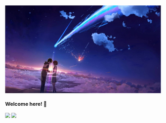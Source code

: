![banner](./assets/images/your-name.jpeg)
### Welcome here! 👋
<img align="center" src="https://github-readme-stats.vercel.app/api?username=m7yue&show_icons=true&count_private=true&theme=algolia" />
<img align="center" src="https://github-readme-stats.vercel.app/api/top-langs/?username=m7yue&theme=algolia" />
<!--
**m7yue/m7yue** is a ✨ _special_ ✨ repository because its `README.md` (this file) appears on your GitHub profile.

Here are some ideas to get you started:

- 🔭 I’m currently working on ...
- 🌱 I’m currently learning ...
- 👯 I’m looking to collaborate on ...
- 🤔 I’m looking for help with ...
- 💬 Ask me about ...
- 📫 How to reach me: ...
- 😄 Pronouns: ...
- ⚡ Fun fact: ...
-->
